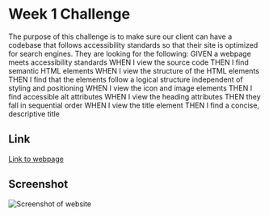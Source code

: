 
# Week 1 Challenge

The purpose of this challenge is to make sure our client can have a codebase that follows accessibility standards so that their site is optimized for search engines.
They are looking for the following:
GIVEN a webpage meets accessibility standards
WHEN I view the source code
THEN I find semantic HTML elements
WHEN I view the structure of the HTML elements
THEN I find that the elements follow a logical structure independent of styling and positioning
WHEN I view the icon and image elements
THEN I find accessible alt attributes
WHEN I view the heading attributes
THEN they fall in sequential order
WHEN I view the title element
THEN I find a concise, descriptive title

## Link
[Link to webpage](https://kachunwugary.github.io/Week_1_challenge/)

## Screenshot
![Screenshot of website](./images/Screenshot_of_website)


